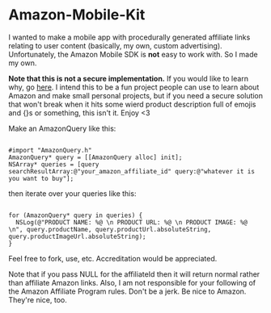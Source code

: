 # Amazon-Mobile-Kit

I wanted to make a mobile app with procedurally generated affiliate links relating to user content (basically, my own, custom advertising).  Unfortunately, the Amazon Mobile SDK is **not** easy to work with.  So I made my own.

**Note that this is not a secure implementation.** If you would like to learn why, go [here](http://stackoverflow.com/a/1732454/1586231).  I intend this to be a fun project people can use to learn about Amazon and make small personal projects, but if you need a secure solution that won't break when it hits some wierd product description full of emojis and {}s or something, this isn't it.  Enjoy <3

Make an AmazonQuery like this:

<pre><code>
#import "AmazonQuery.h"
AmazonQuery* query = [[AmazonQuery alloc] init];
NSArray* queries = [query searchResultArray:@"your_amazon_affiliate_id" query:@"whatever it is you want to buy"];</code></pre>

then iterate over your queries like this:

<pre><code>
for (AmazonQuery* query in queries) {
  NSLog(@"PRODUCT NAME: %@ \n PRODUCT URL: %@ \n PRODUCT IMAGE: %@ \n", query.productName, query.productUrl.absoluteString, query.productImageUrl.absoluteString);
}</code></pre>

Feel free to fork, use, etc.  Accreditation would be appreciated.

Note that if you pass NULL for the affiliateId then it will return normal rather than affiliate Amazon links.  Also, I am not responsible for your following of the Amazon Affiliate Program rules.  Don't be a jerk.  Be nice to Amazon.  They're nice, too.
